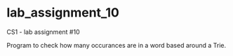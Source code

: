 # lab_assignment_10
CS1 - lab assignment #10

Program to check how many occurances are in a word based around a Trie.
